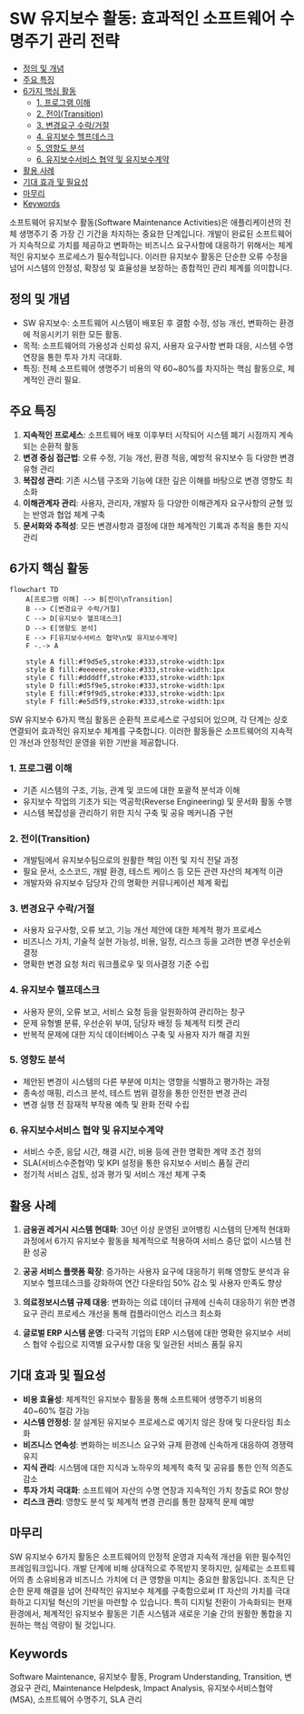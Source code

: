 # SW 유지보수 활동: 효과적인 소프트웨어 수명주기 관리 전략

<!-- mtoc-start -->

- [정의 및 개념](#정의-및-개념)
- [주요 특징](#주요-특징)
- [6가지 핵심 활동](#6가지-핵심-활동)
  - [1. 프로그램 이해](#1-프로그램-이해)
  - [2. 전이(Transition)](#2-전이transition)
  - [3. 변경요구 수락/거절](#3-변경요구-수락거절)
  - [4. 유지보수 헬프데스크](#4-유지보수-헬프데스크)
  - [5. 영향도 분석](#5-영향도-분석)
  - [6. 유지보수서비스 협약 및 유지보수계약](#6-유지보수서비스-협약-및-유지보수계약)
- [활용 사례](#활용-사례)
- [기대 효과 및 필요성](#기대-효과-및-필요성)
- [마무리](#마무리)
- [Keywords](#keywords)

<!-- mtoc-end -->

소프트웨어 유지보수 활동(Software Maintenance Activities)은 애플리케이션의 전체 생명주기 중 가장 긴 기간을 차지하는 중요한 단계입니다. 개발이 완료된 소프트웨어가 지속적으로 가치를 제공하고 변화하는 비즈니스 요구사항에 대응하기 위해서는 체계적인 유지보수 프로세스가 필수적입니다. 이러한 유지보수 활동은 단순한 오류 수정을 넘어 시스템의 안정성, 확장성 및 효율성을 보장하는 종합적인 관리 체계를 의미합니다.

## 정의 및 개념

- SW 유지보수: 소프트웨어 시스템이 배포된 후 결함 수정, 성능 개선, 변화하는 환경에 적응시키기 위한 모든 활동.
- 목적: 소프트웨어의 가용성과 신뢰성 유지, 사용자 요구사항 변화 대응, 시스템 수명 연장을 통한 투자 가치 극대화.
- 특징: 전체 소프트웨어 생명주기 비용의 약 60~80%를 차지하는 핵심 활동으로, 체계적인 관리 필요.

## 주요 특징

1. **지속적인 프로세스**: 소프트웨어 배포 이후부터 시작되어 시스템 폐기 시점까지 계속되는 순환적 활동
2. **변경 중심 접근법**: 오류 수정, 기능 개선, 환경 적응, 예방적 유지보수 등 다양한 변경 유형 관리
3. **복잡성 관리**: 기존 시스템 구조와 기능에 대한 깊은 이해를 바탕으로 변경 영향도 최소화
4. **이해관계자 관리**: 사용자, 관리자, 개발자 등 다양한 이해관계자 요구사항의 균형 있는 반영과 협업 체계 구축
5. **문서화와 추적성**: 모든 변경사항과 결정에 대한 체계적인 기록과 추적을 통한 지식 관리

## 6가지 핵심 활동

```mermaid
flowchart TD
    A[프로그램 이해] --> B[전이\nTransition]
    B --> C[변경요구 수락/거절]
    C --> D[유지보수 헬프데스크]
    D --> E[영향도 분석]
    E --> F[유지보수서비스 협약\n및 유지보수계약]
    F -.-> A

    style A fill:#f9d5e5,stroke:#333,stroke-width:1px
    style B fill:#eeeeee,stroke:#333,stroke-width:1px
    style C fill:#ddddff,stroke:#333,stroke-width:1px
    style D fill:#d5f9e5,stroke:#333,stroke-width:1px
    style E fill:#f9f9d5,stroke:#333,stroke-width:1px
    style F fill:#e5d5f9,stroke:#333,stroke-width:1px
```

SW 유지보수 6가지 핵심 활동은 순환적 프로세스로 구성되어 있으며, 각 단계는 상호 연결되어 효과적인 유지보수 체계를 구축합니다. 이러한 활동들은 소프트웨어의 지속적인 개선과 안정적인 운영을 위한 기반을 제공합니다.

### 1. 프로그램 이해

- 기존 시스템의 구조, 기능, 관계 및 코드에 대한 포괄적 분석과 이해
- 유지보수 작업의 기초가 되는 역공학(Reverse Engineering) 및 문서화 활동 수행
- 시스템 복잡성을 관리하기 위한 지식 구축 및 공유 메커니즘 구현

### 2. 전이(Transition)

- 개발팀에서 유지보수팀으로의 원활한 책임 이전 및 지식 전달 과정
- 필요 문서, 소스코드, 개발 환경, 테스트 케이스 등 모든 관련 자산의 체계적 이관
- 개발자와 유지보수 담당자 간의 명확한 커뮤니케이션 체계 확립

### 3. 변경요구 수락/거절

- 사용자 요구사항, 오류 보고, 기능 개선 제안에 대한 체계적 평가 프로세스
- 비즈니스 가치, 기술적 실현 가능성, 비용, 일정, 리스크 등을 고려한 변경 우선순위 결정
- 명확한 변경 요청 처리 워크플로우 및 의사결정 기준 수립

### 4. 유지보수 헬프데스크

- 사용자 문의, 오류 보고, 서비스 요청 등을 일원화하여 관리하는 창구
- 문제 유형별 분류, 우선순위 부여, 담당자 배정 등 체계적 티켓 관리
- 반복적 문제에 대한 지식 데이터베이스 구축 및 사용자 자가 해결 지원

### 5. 영향도 분석

- 제안된 변경이 시스템의 다른 부분에 미치는 영향을 식별하고 평가하는 과정
- 종속성 매핑, 리스크 분석, 테스트 범위 결정을 통한 안전한 변경 관리
- 변경 실행 전 잠재적 부작용 예측 및 완화 전략 수립

### 6. 유지보수서비스 협약 및 유지보수계약

- 서비스 수준, 응답 시간, 해결 시간, 비용 등에 관한 명확한 계약 조건 정의
- SLA(서비스수준협약) 및 KPI 설정을 통한 유지보수 서비스 품질 관리
- 정기적 서비스 검토, 성과 평가 및 서비스 개선 체계 구축

## 활용 사례

1. **금융권 레거시 시스템 현대화**: 30년 이상 운영된 코어뱅킹 시스템의 단계적 현대화 과정에서 6가지 유지보수 활동을 체계적으로 적용하여 서비스 중단 없이 시스템 전환 성공

2. **공공 서비스 플랫폼 확장**: 증가하는 사용자 요구에 대응하기 위해 영향도 분석과 유지보수 헬프데스크를 강화하여 연간 다운타임 50% 감소 및 사용자 만족도 향상

3. **의료정보시스템 규제 대응**: 변화하는 의료 데이터 규제에 신속히 대응하기 위한 변경요구 관리 프로세스 개선을 통해 컴플라이언스 리스크 최소화

4. **글로벌 ERP 시스템 운영**: 다국적 기업의 ERP 시스템에 대한 명확한 유지보수 서비스 협약 수립으로 지역별 요구사항 대응 및 일관된 서비스 품질 유지

## 기대 효과 및 필요성

- **비용 효율성**: 체계적인 유지보수 활동을 통해 소프트웨어 생명주기 비용의 40~60% 절감 가능
- **시스템 안정성**: 잘 설계된 유지보수 프로세스로 예기치 않은 장애 및 다운타임 최소화
- **비즈니스 연속성**: 변화하는 비즈니스 요구와 규제 환경에 신속하게 대응하여 경쟁력 유지
- **지식 관리**: 시스템에 대한 지식과 노하우의 체계적 축적 및 공유를 통한 인적 의존도 감소
- **투자 가치 극대화**: 소프트웨어 자산의 수명 연장과 지속적인 가치 창출로 ROI 향상
- **리스크 관리**: 영향도 분석 및 체계적 변경 관리를 통한 잠재적 문제 예방

## 마무리

SW 유지보수 6가지 활동은 소프트웨어의 안정적 운영과 지속적 개선을 위한 필수적인 프레임워크입니다. 개발 단계에 비해 상대적으로 주목받지 못하지만, 실제로는 소프트웨어의 총 소유비용과 비즈니스 가치에 더 큰 영향을 미치는 중요한 활동입니다. 조직은 단순한 문제 해결을 넘어 전략적인 유지보수 체계를 구축함으로써 IT 자산의 가치를 극대화하고 디지털 혁신의 기반을 마련할 수 있습니다. 특히 디지털 전환이 가속화되는 현재 환경에서, 체계적인 유지보수 활동은 기존 시스템과 새로운 기술 간의 원활한 통합을 지원하는 핵심 역량이 될 것입니다.

## Keywords

Software Maintenance, 유지보수 활동, Program Understanding, Transition, 변경요구 관리, Maintenance Helpdesk, Impact Analysis, 유지보수서비스협약(MSA), 소프트웨어 수명주기, SLA 관리
